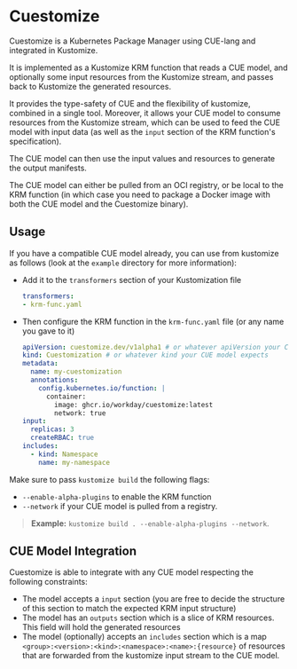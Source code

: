 # Cuestomize
Cuestomize is a Kubernetes Package Manager using CUE-lang and integrated in Kustomize.

It is implemented as a Kustomize KRM function that reads a CUE model, and optionally some input resources from the Kustomize stream, and passes back to Kustomize the generated resources.

It provides the type-safety of CUE and the flexibility of kustomize, combined in a single tool.
Moreover, it allows your CUE model to consume resources from the Kustomize stream, which can be used to feed the CUE model with input data (as well as the `input` section of the KRM function's specification).

The CUE model can then use the input values and resources to generate the output manifests.

The CUE model can either be pulled from an OCI registry, or be local to the KRM function (in which case you need to package a Docker image with both the CUE model and the Cuestomize binary).

## Usage
If you have a compatible CUE model already, you can use from kustomize as follows (look at the `example` directory for more information):
- Add it to the `transformers` section of your Kustomization file
  ```yaml
  transformers:
  - krm-func.yaml
  ```
- Then configure the KRM function in the `krm-func.yaml` file (or any name you gave to it)
  ```yaml
  apiVersion: cuestomize.dev/v1alpha1 # or whatever apiVersion your CUE model expects
  kind: Cuestomization # or whatever kind your CUE model expects
  metadata:
    name: my-cuestomization
    annotations:
      config.kubernetes.io/function: |
        container:
          image: ghcr.io/workday/cuestomize:latest
          network: true
  input:
    replicas: 3
    createRBAC: true
  includes:
    - kind: Namespace
      name: my-namespace
  ```

Make sure to pass `kustomize build` the following flags:
- `--enable-alpha-plugins` to enable the KRM function
- `--network` if your CUE model is pulled from a registry.

> **Example:** `kustomize build . --enable-alpha-plugins --network`.

## CUE Model Integration
Cuestomize is able to integrate with any CUE model respecting the following constraints:
- The model accepts a `input` section (you are free to decide the structure of this section to match the expected KRM input structure)
- The model has an `outputs` section which is a slice of KRM resources. This field will hold the generated resources
- The model (optionally) accepts an `includes` section which is a map `<group>:<version>:<kind>:<namespace>:<name>:{resource}` of resources that are forwarded from the kustomize input stream to the CUE model.
